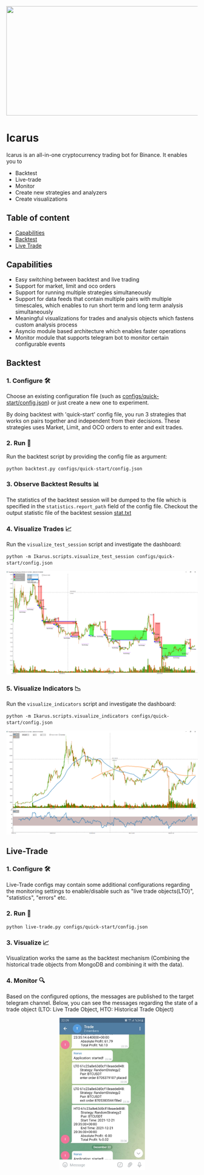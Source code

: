 <p align="center"><img src="https://user-images.githubusercontent.com/40933377/151241659-1fd03ef8-5723-4a57-8ea8-58a9b6386304.jpg" width="1000" height="288"></p>

# Icarus
Icarus is an all-in-one cryptocurrency trading bot for Binance. It enables you to
- Backtest
- Live-trade
- Monitor
- Create new strategies and analyzers
- Create visualizations

## Table of content

- [Capabilities](#capabilities)
- [Backtest](#backtest)
- [Live Trade](#live-trade)

## Capabilities
- Easy switching between backtest and live trading
- Support for market, limit and oco orders
- Support for running multiple strategies simultaneously
- Support for data feeds that contain multiple pairs with multiple timescales, which enables to run short term and long term analysis simultaneously
- Meaningful visualizations for trades and analysis objects which fastens custom analysis process
- Asyncio module based architecture which enables faster operations
- Monitor module that supports telegram bot to monitor certain configurable events

## Backtest
### 1. Configure 🛠
Choose an existing configuration file (such as [configs/quick-start/config.json](configs/quick-start/config.json)) or just create a new one to experiment.

By doing backtest with 'quick-start' config file, you run 3 strategies that works on pairs together and independent from their decisions. These strategies uses Market, Limit, and OCO orders to enter and exit trades.

### 2. Run 🚀
Run the backtest script by providing the config file as argument:

`python backtest.py configs/quick-start/config.json`
### 3. Observe Backtest Results 📊
The statistics of the backtest session will be dumped to the file which is specified in the `statistics.report_path` field of the config file.
Checkout the output statistic file of the backtest session [stat.txt](docs/readme/stat.txt)

### 4. Visualize Trades 📈
Run the `visualize_test_session` script and investigate the dashboard:

`python -m Ikarus.scripts.visualize_test_session configs/quick-start/config.json`

<p align="center">
  <img src="/docs/readme/backtest.PNG?raw=true" alt="Backtest Visualization"/>
</p>

### 5. Visualize Indicators 📉
Run the `visualize_indicators` script and investigate the dashboard:

`python -m Ikarus.scripts.visualize_indicators configs/quick-start/config.json`

<p align="center">
  <img src="/docs/readme/indicators.PNG?raw=true" alt="Indicator Visualization"/>
</p>

## Live-Trade
### 1. Configure 🛠
Live-Trade configs may contain some additional configurations regarding the monitoring settings to enable/disable such as "live trade objects(LTO)", "statistics", "errors" etc.

### 2. Run 🚀
`python live-trade.py configs/quick-start/config.json`

### 3. Visualize 📈
Visualization works the same as the backtest mechanism (Combining the historical trade objects from MongoDB and combining it with the data).

### 4. Monitor 🔍
Based on the configured options, the messages are published to the target telegram channel. Below, you can see the messages regarding the state of a trade object (LTO: Live Trade Object, HTO: Historical Trade Object)

<p align="center"><img src="/docs/readme/telegram-bot-messages.jpeg" width="225" height="400"></p>
